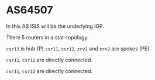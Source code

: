 # AS64507 

In this AS ISIS will be the underlying IGP.

There 5 routers in a star-topology.

```csr13``` is hub (P)
```csr11```, ```csr12```, ```xrv1``` and ```xrv2``` are spokes (PE)

```csr11```, ```csr12``` are directly connected.

```csr11```, ```csr12``` are directly connected.








